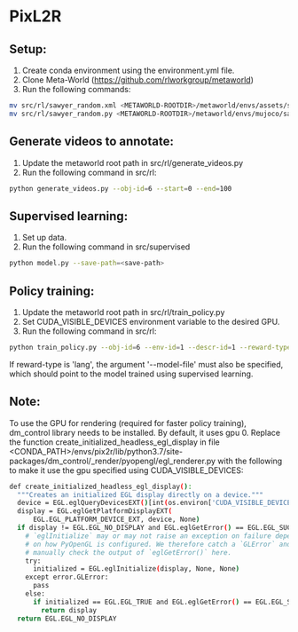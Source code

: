 # PixL2R


## Setup:
1) Create conda environment using the environment.yml file.
2) Clone Meta-World (https://github.com/rlworkgroup/metaworld)
3) Run the following commands:
```bash
mv src/rl/sawyer_random.xml <METAWORLD-ROOTDIR>/metaworld/envs/assets/sawyer_xyz/sawyer_random.xml
mv src/rl/sawyer_random.py <METAWORLD-ROOTDIR>/metaworld/envs/mujoco/sawyer_xyz/sawyer_random.py
```

## Generate videos to annotate: 
1) Update the metaworld root path in src/rl/generate_videos.py
2) Run the following command in src/rl:
```bash
python generate_videos.py --obj-id=6 --start=0 --end=100
```

## Supervised learning:
1) Set up data.
2) Run the following command in src/supervised
```bash
python model.py --save-path=<save-path>
```

## Policy training: 
1) Update the metaworld root path in src/rl/train_policy.py
2) Set CUDA_VISIBLE_DEVICES environment variable to the desired GPU.
3) Run the following command in src/rl:
```bash
python train_policy.py --obj-id=6 --env-id=1 --descr-id=1 --reward-type=<sparse|dense|lang>
```
If reward-type is 'lang', the argument '--model-file' must also be specified, which should point to the model trained using supervised learning.



## Note:
To use the GPU for rendering (required for faster policy training), dm_control library needs to be installed. By default, it uses gpu 0. Replace the function create_initialized_headless_egl_display in file <CONDA_PATH>/envs/pix2r/lib/python3.7/site-packages/dm_control/_render/pyopengl/egl_renderer.py with the following to make it use the gpu specified using CUDA_VISIBLE_DEVICES:

```bash
def create_initialized_headless_egl_display():
  """Creates an initialized EGL display directly on a device."""
  device = EGL.eglQueryDevicesEXT()[int(os.environ['CUDA_VISIBLE_DEVICES'])]
  display = EGL.eglGetPlatformDisplayEXT(
      EGL.EGL_PLATFORM_DEVICE_EXT, device, None)
  if display != EGL.EGL_NO_DISPLAY and EGL.eglGetError() == EGL.EGL_SUCCESS:
    # `eglInitialize` may or may not raise an exception on failure depending
    # on how PyOpenGL is configured. We therefore catch a `GLError` and also
    # manually check the output of `eglGetError()` here.
    try:
      initialized = EGL.eglInitialize(display, None, None)
    except error.GLError:
      pass 
    else:
      if initialized == EGL.EGL_TRUE and EGL.eglGetError() == EGL.EGL_SUCCESS:
        return display
  return EGL.EGL_NO_DISPLAY
```

